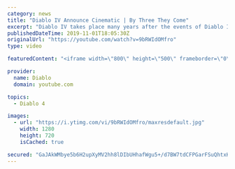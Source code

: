 ```yaml
---
category: news
title: "Diablo IV Announce Cinematic | By Three They Come"
excerpt: "Diablo IV takes place many years after the events of Diablo III, after millions have been slaughtered by the actions of the High Heavens and Burning Hells alike."
publishedDateTime: 2019-11-01T18:05:30Z
originalUrl: "https://youtube.com/watch?v=9bRWIdOMfro"
type: video

featuredContent: "<iframe width=\"800\" height=\"500\" frameborder=\"0\" src=\"https://www.youtube.com/embed/9bRWIdOMfro\" allow=\"accelerometer; autoplay; encrypted-media; gyroscope; picture-in-picture\" allowfullscreen></iframe>"

provider:
  name: Diablo
  domain: youtube.com

topics:
  - Diablo 4

images:
  - url: "https://i.ytimg.com/vi/9bRWIdOMfro/maxresdefault.jpg"
    width: 1280
    height: 720
    isCached: true

secured: "GaJAkWMbye5b6H2upXyMV2hh8lDIbUHhafWgu5+/d7BW7tdCFPGarFSuQhtxHlDmP+CPHJDGGJCHCMFvJgDmH2Urhit+gOTCWCOFvCBZDjQ8B7p54uX1YYZPOevGwmlfA07etBiroX9QrqzxBPsbsUdqnHQrZa0KlHXeByTbk4scHbS+Li9nU9YLtUzmNGEP6/uRxRu9q/eEy+Cz2AgUcNNAWdo+0MVgAibF2idpYKnJSdBEb10oZD1Yq/1NUyQOpKndkxbUk2MF+vpDj/+dkrx22svFmIb/gPawOGXZ2b+9nTseC3lrWibTP0TF+pi40I9Bk4x/+eUKg6fkXBMr9kXGmwEWw/H9/LmkvbfTBxlk/O34MDAvO2gpm1tVR9/Y6lSTuAYsnvmCYEtf6QZ1xnFDG2lJ+LHHmVE6wCz3+OHprpkAjjviP26KQuZhPrnY;LPjnBxBcrKzNZbe+NsDSfQ=="
---
```


